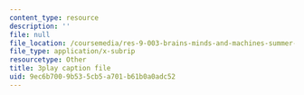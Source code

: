 ```yaml
---
content_type: resource
description: ''
file: null
file_location: /coursemedia/res-9-003-brains-minds-and-machines-summer-course-summer-2015/9ec6b7009b535cb5a701b61b0a0adc52_fmmRyV9ObkU.vtt
file_type: application/x-subrip
resourcetype: Other
title: 3play caption file
uid: 9ec6b700-9b53-5cb5-a701-b61b0a0adc52
---
```

